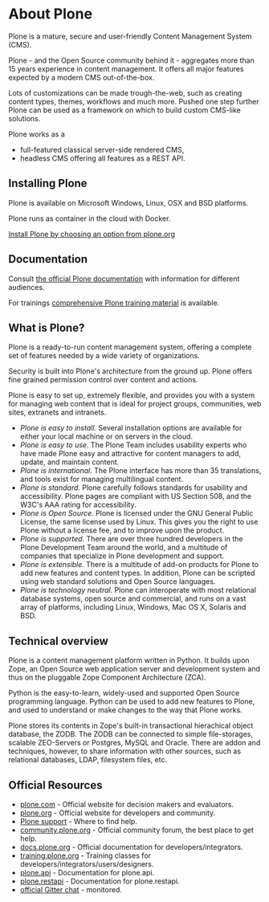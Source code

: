 About Plone
===========

Plone is a mature, secure and user-friendly Content Management System (CMS).

Plone - and the Open Source community behind it - aggregates more than 15 years experience in content management. It offers all major features expected by a modern CMS out-of-the-box.

Lots of customizations can be made trough-the-web, such as creating content types, themes, workflows and much more. Pushed one step further Plone can be used as a framework on which to build custom CMS-like solutions.

Plone works as a

-   full-featured classical server-side rendered CMS,
-   headless CMS offering all features as a REST API.

Installing Plone
----------------

Plone is available on Microsoft Windows, Linux, OSX and BSD platforms.

Plone runs as container in the cloud with Docker.

[Install Plone by choosing an option from plone.org](https://plone.org/download)

Documentation
-------------

Consult [the official Plone documentation](https://docs.plone.org) with information for different audiences.

For trainings [comprehensive Plone training material](https://training.plone.org) is available.

What is Plone?
--------------

Plone is a ready-to-run content management system, offering a complete set of features needed by a wide variety of organizations.

Security is built into Plone's architecture from the ground up.
Plone offers fine grained permission control over content and actions.

Plone is easy to set up, extremely flexible, and provides you with a system for managing web content that is ideal for project groups, communities, web sites, extranets and intranets.

-   *Plone is easy to install.* Several installation options are available for either your local machine or on servers in the cloud.
-   *Plone is easy to use.* The Plone Team includes usability experts who have made Plone easy and attractive for content managers to add, update, and maintain content.
-   *Plone is international.* The Plone interface has more than 35 translations, and tools exist for managing multilingual content.
-   *Plone is standard.* Plone carefully follows standards for usability and accessibility. Plone pages are compliant with US Section 508, and the W3C's AAA rating for accessibility.
-   *Plone is Open Source.* Plone is licensed under the GNU General Public License, the same license used by Linux. This gives you the right to use Plone without a license fee, and to improve upon the product.
-   *Plone is supported.* There are over three hundred developers in the Plone Development Team around the world, and a multitude of companies that specialize in Plone development and support.
-   *Plone is extensible.* There is a multitude of add-on products for Plone to add new features and content types. In addition, Plone can be scripted using web standard solutions and Open Source languages.
-   *Plone is technology neutral.* Plone can interoperate with most relational database systems, open source and commercial, and runs on a vast array of platforms, including Linux, Windows, Mac OS X, Solaris and BSD.

Technical overview
------------------

Plone is a content management platform written in Python. It builds upon Zope, an Open Source web application server and development system and thus on the pluggable Zope Component Architecture (ZCA).

Python is the easy-to-learn, widely-used and supported Open Source programming language. Python can be used to add new features to Plone, and used to understand or make changes to the way that Plone works.

Plone stores its contents in Zope's built-in transactional hierachical object database, the ZODB. The ZODB can be connected to simple file-storages, scalable ZEO-Servers or Postgres, MySQL and Oracle. There are addon and techniques, however, to share information with other sources, such as relational databases, LDAP, filesystem files, etc.

Official Resources
------------------

-   [plone.com](https://plone.com/) - Official website for decision makers and evaluators.
-   [plone.org](https://plone.org/) - Official website for developers and community.
-   [Plone support](https://plone.org/support) - Where to find help.
-   [community.plone.org](https://community.plone.org/) - Official community forum, the best place to get help.
-   [docs.plone.org](https://docs.plone.org/) - Official documentation for developers/integrators.
-   [training.plone.org](https://training.plone.org/) - Training classes for developers/integrators/users/designers.
-   [plone.api](https://docs.plone.org/develop/plone.api/docs/index.html) - Documentation for plone.api.
-   [plone.restapi](https://plonerestapi.readthedocs.io/en/latest/) - Documentation for plone.restapi.
-   [official Gitter chat](https://gitter.im/plone/public) - monitored.

